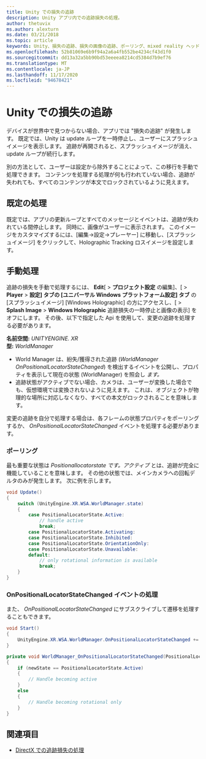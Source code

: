```yaml
---
title: Unity での損失の追跡
description: Unity アプリ内での追跡損失の処理。
author: thetuvix
ms.author: alexturn
ms.date: 03/21/2018
ms.topic: article
keywords: Unity、損失の追跡、損失の画像の追跡、ポーリング、mixed reality ヘッドセット、windows mixed reality ヘッドセット、仮想現実のヘッドセット
ms.openlocfilehash: 52b81069e6b9f94a2a6a4fb552be4234cf43d1f0
ms.sourcegitcommit: dd13a32a5bb90bd53eeeea8214cd5384d7b9ef76
ms.translationtype: MT
ms.contentlocale: ja-JP
ms.lasthandoff: 11/17/2020
ms.locfileid: "94678421"
---
```

# <a name="tracking-loss-in-unity"></a>Unity での損失の追跡

デバイスが世界中で見つからない場合、アプリでは "損失の追跡" が発生します。 既定では、Unity は update ループを一時停止し、ユーザーにスプラッシュイメージを表示します。 追跡が再開されると、スプラッシュイメージが消え、update ループが続行します。

別の方法として、ユーザーは設定から除外することによって、この移行を手動で処理できます。 コンテンツを処理する処理が何も行われていない場合、追跡が失われても、すべてのコンテンツが本文でロックされているように見えます。

## <a name="default-handling"></a>既定の処理

既定では、アプリの更新ループとすべてのメッセージとイベントは、追跡が失われている間停止します。 同時に、画像がユーザーに表示されます。 このイメージをカスタマイズするには、[編集->設定->プレーヤー] に移動し、[スプラッシュイメージ] をクリックして、Holographic Tracking ロスイメージを設定します。

## <a name="manual-handling"></a>手動処理

追跡の損失を手動で処理するには、 **Edit**[  >  **プロジェクト設定** の編集]、[  >  **Player**  >  **設定] タブの [ユニバーサル Windows プラットフォーム設定] タブ** の [スプラッシュイメージ] [Windows Holographic] の方にアクセスし、[  >  **Splash Image**  >  **Windows Holographic** 追跡損失の一時停止と画像の表示] をオフにします。 その後、以下で指定した Api を使用して、変更の追跡を処理する必要があります。

**名前空間:** *UNITYENGINE. XR*<br>
**型:** *WorldManager*

* World Manager は、紛失/獲得された追跡 (*WorldManager OnPositionalLocatorStateChanged*) を検出するイベントを公開し、プロパティを表示して現在の状態 (WorldManager) を照会し *ます。*
* 追跡状態がアクティブでない場合、カメラは、ユーザーが変換した場合でも、仮想環境では変換されないように見えます。 これは、オブジェクトが物理的な場所に対応しなくなり、すべての本文がロックされることを意味します。

変更の追跡を自分で処理する場合は、各フレームの状態プロパティをポーリングするか、 *OnPositionalLocatorStateChanged* イベントを処理する必要があります。

### <a name="polling"></a>ポーリング

最も重要な状態は *Positionallocatorstate です。アクティブ* とは、追跡が完全に機能していることを意味します。 その他の状態では、メインカメラへの回転デルタのみが発生します。 次に例を示します。

```cs
void Update()
{
    switch (UnityEngine.XR.WSA.WorldManager.state)
    {
        case PositionalLocatorState.Active:
            // handle active
            break;
        case PositionalLocatorState.Activating:
        case PositionalLocatorState.Inhibited:
        case PositionalLocatorState.OrientationOnly:
        case PositionalLocatorState.Unavailable:
        default:
            // only rotational information is available
            break;
    }
}
```

### <a name="handling-the-onpositionallocatorstatechanged-event"></a>OnPositionalLocatorStateChanged イベントの処理

また、 *OnPositionalLocatorStateChanged* にサブスクライブして遷移を処理することもできます。

```cs
void Start()
{
    UnityEngine.XR.WSA.WorldManager.OnPositionalLocatorStateChanged += WorldManager_OnPositionalLocatorStateChanged;
}

private void WorldManager_OnPositionalLocatorStateChanged(PositionalLocatorState oldState, PositionalLocatorState newState)
{
    if (newState == PositionalLocatorState.Active)
    {
        // Handle becoming active
    }
    else
    {
        // Handle becoming rotational only
    }
}
```

## <a name="see-also"></a>関連項目
* [DirectX での追跡損失の処理](../native/coordinate-systems-in-directx.md#handling-tracking-loss)
